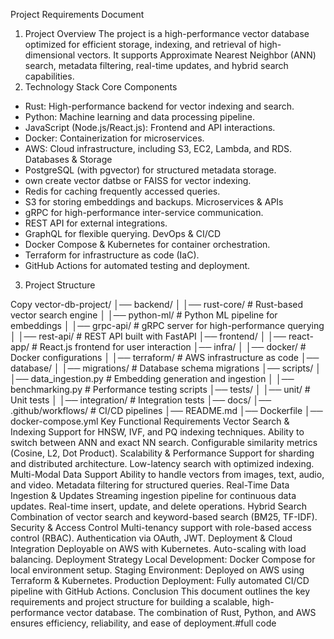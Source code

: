 Project Requirements Document
1. Project Overview
The project is a high-performance vector database optimized for efficient storage, indexing, and retrieval of high-dimensional vectors. It supports Approximate Nearest Neighbor (ANN) search, metadata filtering, real-time updates, and hybrid search capabilities.
2. Technology Stack
Core Components
* Rust: High-performance backend for vector indexing and search.
* Python: Machine learning and data processing pipeline.
* JavaScript (Node.js/React.js): Frontend and API interactions.
* Docker: Containerization for microservices.
* AWS: Cloud infrastructure, including S3, EC2, Lambda, and RDS.
Databases & Storage
* PostgreSQL (with pgvector) for structured metadata storage.
* own create vector datbse or FAISS for vector indexing.
* Redis for caching frequently accessed queries.
* S3 for storing embeddings and backups.
Microservices & APIs
* gRPC for high-performance inter-service communication.
* REST API for external integrations.
* GraphQL for flexible querying.
DevOps & CI/CD
* Docker Compose & Kubernetes for container orchestration.
* Terraform for infrastructure as code (IaC).
* GitHub Actions for automated testing and deployment.
3. Project Structure


Copy
vector-db-project/
│── backend/
│   │── rust-core/             # Rust-based vector search engine
│   │── python-ml/             # Python ML pipeline for embeddings
│   │── grpc-api/              # gRPC server for high-performance querying
│   │── rest-api/              # REST API built with FastAPI
│── frontend/
│   │── react-app/             # React.js frontend for user interaction
│── infra/
│   │── docker/                # Docker configurations
│   │── terraform/             # AWS infrastructure as code
│── database/
│   │── migrations/            # Database schema migrations
│── scripts/
│   │── data_ingestion.py      # Embedding generation and ingestion
│   │── benchmarking.py        # Performance testing scripts
│── tests/
│   │── unit/                  # Unit tests
│   │── integration/           # Integration tests
│── docs/
│── .github/workflows/         # CI/CD pipelines
│── README.md
│── Dockerfile
│── docker-compose.yml
Key Functional Requirements
Vector Search & Indexing
Support for HNSW, IVF, and PQ indexing techniques.
Ability to switch between ANN and exact NN search.
Configurable similarity metrics (Cosine, L2, Dot Product).
Scalability & Performance
Support for sharding and distributed architecture.
Low-latency search with optimized indexing.
Multi-Modal Data Support
Ability to handle vectors from images, text, audio, and video.
Metadata filtering for structured queries.
Real-Time Data Ingestion & Updates
Streaming ingestion pipeline for continuous data updates.
Real-time insert, update, and delete operations.
Hybrid Search
Combination of vector search and keyword-based search (BM25, TF-IDF).
Security & Access Control
Multi-tenancy support with role-based access control (RBAC).
Authentication via OAuth, JWT.
Deployment & Cloud Integration
Deployable on AWS with Kubernetes.
Auto-scaling with load balancing.
Deployment Strategy
Local Development: Docker Compose for local environment setup.
Staging Environment: Deployed on AWS using Terraform & Kubernetes.
Production Deployment: Fully automated CI/CD pipeline with GitHub Actions.
Conclusion This document outlines the key requirements and project structure for building a scalable, high-performance vector database. The combination of Rust, Python, and AWS ensures efficiency, reliability, and ease of deployment.#full code